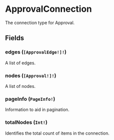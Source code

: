 # ApprovalConnection

The connection type for Approval.

## Fields

### edges (`[ApprovalEdge!]!`)
A list of edges.

### nodes (`[Approval!]!`)
A list of nodes.

### pageInfo (`PageInfo!`)
Information to aid in pagination.

### totalNodes (`Int!`)
Identifies the total count of items in the connection.
